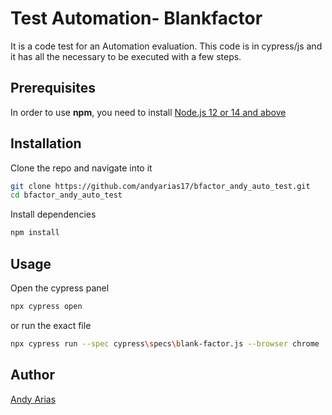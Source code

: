 # Test Automation- Blankfactor

It is a code test for an Automation evaluation. This code is in cypress/js and it has all the necessary to be executed with a few steps.

## Prerequisites
In order to use **npm**, you need to install [Node.js 12 or 14 and above](https://nodejs.org/es/download/)

## Installation

Clone the repo and navigate into it
```bash
git clone https://github.com/andyarias17/bfactor_andy_auto_test.git
cd bfactor_andy_auto_test
```

Install dependencies

```bash
npm install
```

## Usage

Open the cypress panel
```bash
npx cypress open
```

or run the exact file 
```bash
npx cypress run --spec cypress\specs\blank-factor.js --browser chrome
```

## Author
[Andy Arias](https://andyarias.net/)